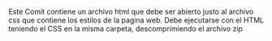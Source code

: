 Este Comit contiene un archivo html que debe ser abierto justo al archivo css que contiene los estilos de la pagina web. Debe ejecutarse con el HTML teniendo el CSS en la misma carpeta, descomprimiendo el archivo zip
